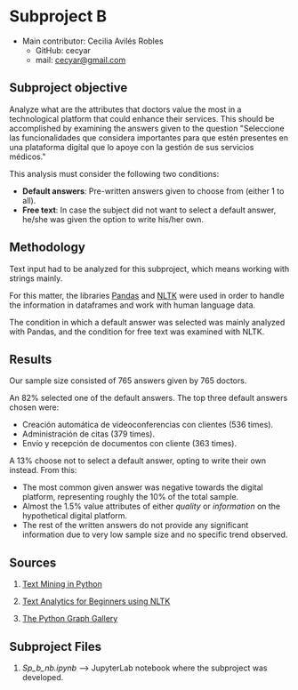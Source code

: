 # Subproject B

- Main contributor: Cecilia Avilés Robles
  - GitHub: cecyar 
  - mail: cecyar@gmail.com



## Subproject objective

Analyze what are the attributes that doctors value the most in a technological platform that could enhance their services. This should be accomplished by examining the answers given to the question "Seleccione las funcionalidades que considera importantes para que estén presentes en una plataforma digital que lo apoye con la gestión de sus servicios médicos."

This analysis must consider the following two conditions:

- **Default answers**: Pre-written answers given to choose from (either 1 to all).
- **Free text**: In case the subject did not want to select a default answer, he/she was given the option to write his/her own.



## Methodology

Text input had to be analyzed for this subproject, which means working with strings mainly. 

For this matter, the libraries [Pandas](https://pandas.pydata.org/) and [NLTK](https://www.nltk.org/) were used in order to handle the information in dataframes and work with human language data.

The condition in which a default answer was selected was mainly analyzed with Pandas, and the condition for free text was examined with NLTK.



## Results

Our sample size consisted of $765$ answers given by 765 doctors. 

An $82$% selected one of the default answers. The top three default answers chosen were:
- Creación automática de videoconferencias con clientes (536 times).
- Administración de citas (379 times).
- Envío y recepción de documentos con cliente (363 times).

A $13$% choose not to select a default answer, opting to write their own instead. From this: 
- The most common given answer was negative towards the digital platform, representing roughly the $10$% of the total sample. 
- Almost the $1.5$% value attributes of either _quality_ or _information_ on the hypothetical digital platform. 
- The rest of the written answers do not provide any significant information due to very low sample size and no specific trend observed.



## Sources

1. [Text Mining in Python](https://medium.com/towards-artificial-intelligence/text-mining-in-python-steps-and-examples-78b3f8fd913b)

2. [Text Analytics for Beginners using NLTK](https://www.datacamp.com/community/tutorials/text-analytics-beginners-nltk)

3. [The Python Graph Gallery](https://python-graph-gallery.com/)



## Subproject Files

1. *Sp_b_nb.ipynb* --> JupyterLab notebook where the subproject was developed.





